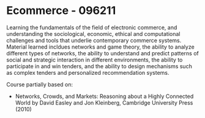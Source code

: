 # Ecommerce - 096211

Learning the fundamentals of the field of electronic commerce, and understanding the sociological, economic, ethical and computational challenges and tools that underlie contemporary commerce systems. 
Material learned incldues networks and game theory, the ability to analyze different types of networks, the ability to understand and predict patterns of social and strategic interaction in different environments, the ability to participate in and win tenders, and the ability to design mechanisms such as complex tenders and personalized recommendation systems.

Course partially based on:
- Networks, Crowds, and Markets: Reasoning about a Highly Connected World by David Easley and Jon Kleinberg, Cambridge University Press (2010) 
